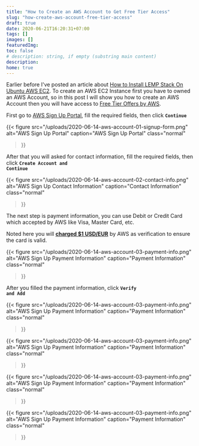 ```yaml
---
title: "How to Create an AWS Account to Get Free Tier Access"
slug: "how-create-aws-account-free-tier-access"
draft: true
date: 2020-06-21T16:20:31+07:00
tags: []
images: []
featuredImg:
toc: false
# description: string, if empty (substring main content)
description:
home: true
---
```


Earlier before I've posted an article about [How to Install LEMP Stack On Ubuntu AWS EC2](2020/06/install-lemp-stack-linux-nginx-mysql-php-ubuntu-18-04-aws-ec2/ "How to Install LEMP Stack On Ubuntu AWS EC2"). To create an AWS EC2 Instance first you have to owned an AWS Account, so in this post I will show you how to create an AWS Account then you will have access to [Free Tier Offers by AWS](https://aws.amazon.com/free/ "Free Tier Offers by AWS").

First go to [AWS Sign Up Portal](https://portal.aws.amazon.com/billing/signup "AWS Sign Up Portal"), fill the required fields, then click <code><strong>Continue</strong></code>

{{< figure 
src="/uploads/2020-06-14-aws-account-01-signup-form.png" 
alt="AWS Sign Up Portal"
caption="AWS Sign Up Portal" 
class="normal" 
>}}

After that you will asked for contact information, fill the required fields, then click <code>**Create Account and Continue**</code>

{{< figure 
src="/uploads/2020-06-14-aws-account-02-contact-info.png" 
alt="AWS Sign Up Contact Information"
caption="Contact Information" 
class="normal" 
>}}

The next step is payment information, you can use Debit or Credit Card which accepted by AWS like Visa, Master Card, etc.

Noted here you will **<u>charged $1 USD/EUR</u>** by AWS as verification to ensure the card is valid.

{{< figure 
src="/uploads/2020-06-14-aws-account-03-payment-info.png" 
alt="AWS Sign Up Payment Information"
caption="Payment Information" 
class="normal" 
>}}

After you filled the payment information, click <code>**Verify and Add**</code>

{{< figure 
src="/uploads/2020-06-14-aws-account-03-payment-info.png" 
alt="AWS Sign Up Payment Information"
caption="Payment Information" 
class="normal" 
>}}

{{< figure 
src="/uploads/2020-06-14-aws-account-03-payment-info.png" 
alt="AWS Sign Up Payment Information"
caption="Payment Information" 
class="normal" 
>}}

{{< figure 
src="/uploads/2020-06-14-aws-account-03-payment-info.png" 
alt="AWS Sign Up Payment Information"
caption="Payment Information" 
class="normal" 
>}}

{{< figure 
src="/uploads/2020-06-14-aws-account-03-payment-info.png" 
alt="AWS Sign Up Payment Information"
caption="Payment Information" 
class="normal" 
>}}